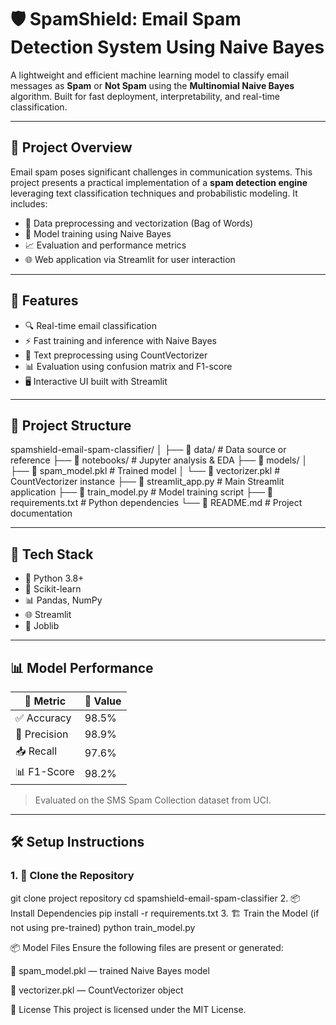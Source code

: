 # 🛡️ SpamShield: Email Spam Detection System Using Naive Bayes

A lightweight and efficient machine learning model to classify email messages as **Spam** or **Not Spam** using the **Multinomial Naive Bayes** algorithm. Built for fast deployment, interpretability, and real-time classification.

---

## 📌 Project Overview

Email spam poses significant challenges in communication systems. This project presents a practical implementation of a **spam detection engine** leveraging text classification techniques and probabilistic modeling. It includes:

- 🧹 Data preprocessing and vectorization (Bag of Words)
- 🧠 Model training using Naive Bayes
- 📈 Evaluation and performance metrics
- 🌐 Web application via Streamlit for user interaction

---

## 🚀 Features

- 🔍 Real-time email classification
- ⚡ Fast training and inference with Naive Bayes
- 🧠 Text preprocessing using CountVectorizer
- 📊 Evaluation using confusion matrix and F1-score
- 🖥️ Interactive UI built with Streamlit

---

## 📁 Project Structure

spamshield-email-spam-classifier/
│
├── 📁 data/ # Data source or reference
├── 📁 notebooks/ # Jupyter analysis & EDA
├── 📁 models/
│ ├── 📄 spam_model.pkl # Trained model
│ └── 📄 vectorizer.pkl # CountVectorizer instance
├── 📄 streamlit_app.py # Main Streamlit application
├── 📄 train_model.py # Model training script
├── 📄 requirements.txt # Python dependencies
└── 📄 README.md # Project documentation

---

## 🧪 Tech Stack

- 🐍 Python 3.8+
- 🧮 Scikit-learn
- 📊 Pandas, NumPy
- 🌐 Streamlit
- 💾 Joblib

---

## 📊 Model Performance

| 📐 Metric     | 🔢 Value    |
|---------------|-------------|
| ✅ Accuracy   | 98.5%       |
| 🎯 Precision  | 98.9%       |
| 📥 Recall     | 97.6%       |
| 📊 F1-Score   | 98.2%       |

> Evaluated on the SMS Spam Collection dataset from UCI.

---

## 🛠️ Setup Instructions

### 1. 🧾 Clone the Repository
git clone project repository
cd spamshield-email-spam-classifier
2. 📦 Install Dependencies
pip install -r requirements.txt
3. 🏗️ Train the Model (if not using pre-trained)
python train_model.py

📦 Model Files
Ensure the following files are present or generated:

📄 spam_model.pkl — trained Naive Bayes model

📄 vectorizer.pkl — CountVectorizer object


📜 License
This project is licensed under the MIT License.
